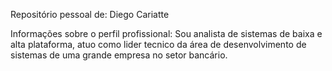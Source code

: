 Repositório pessoal de: Diego Cariatte

Informações sobre o perfil profissional: Sou analista de sistemas de baixa e alta plataforma, atuo como lider tecnico da área de desenvolvimento de sistemas de uma grande empresa no setor bancário.
